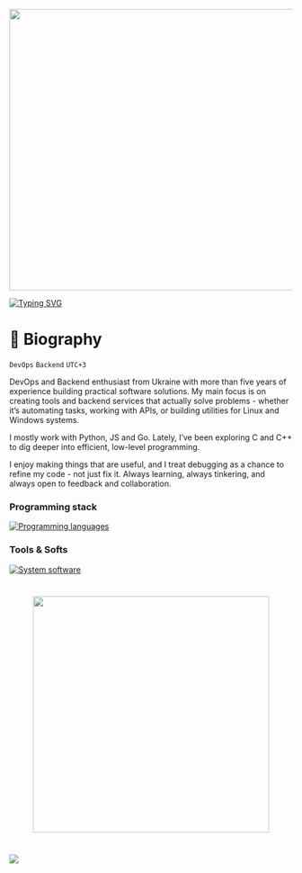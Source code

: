 <p align="center"><img src="https://user-images.githubusercontent.com/74038190/225813708-98b745f2-7d22-48cf-9150-083f1b00d6c9.gif" width="1400" height="500"></p>

<a href="https://git.io/typing-svg"><img src="https://readme-typing-svg.demolab.com?font=Fira+Code&size=50&pause=500&color=F78A13&center=true&random=false&width=1000&height=100&lines=LazyDev" alt="Typing SVG" /></a>

# 🌌 Biography

`DevOps` `Backend` `UTC+3`

DevOps and Backend enthusiast from Ukraine with more than five years of experience building practical software solutions. My main focus is on creating tools and backend services that actually solve problems - whether it’s automating tasks, working with APIs, or building utilities for Linux and Windows systems.

I mostly work with Python, JS and Go. Lately, I’ve been exploring C and C++ to dig deeper into efficient, low-level programming.

I enjoy making things that are useful, and I treat debugging as a chance to refine my code - not just fix it. Always learning, always tinkering, and always open to feedback and collaboration.

### Programming stack
[![Programming languages](https://skillicons.dev/icons?i=python,js,go,c,cpp)](https://github.com/devbutlazy)

### Tools & Softs
[![System software](https://skillicons.dev/icons?i=windows,linux,fastapi,nodejs,cmake,git,docker,postgres,mongodb,mysql&perline=5)](https://github.com/devbutlazy)

#

<p align="center">
  <img src="https://github-readme-stats.vercel.app/api?username=devbutlazy&theme=tokyonight&hide_border=true&include_all_commits=true&count_private=true&show_icons=true" width="420">
</p>

#

![](https://komarev.com/ghpvc/?username=devbutlazy&color=blue)
